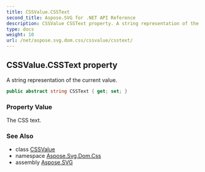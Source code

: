 ```yaml
---
title: CSSValue.CSSText
second_title: Aspose.SVG for .NET API Reference
description: CSSValue CSSText property. A string representation of the current value
type: docs
weight: 10
url: /net/aspose.svg.dom.css/cssvalue/csstext/
---
```

## CSSValue.CSSText property

A string representation of the current value.

```csharp
public abstract string CSSText { get; set; }
```

### Property Value

The CSS text.

### See Also

* class [CSSValue](../)
* namespace [Aspose.Svg.Dom.Css](../../../aspose.svg.dom.css/)
* assembly [Aspose.SVG](../../../)
